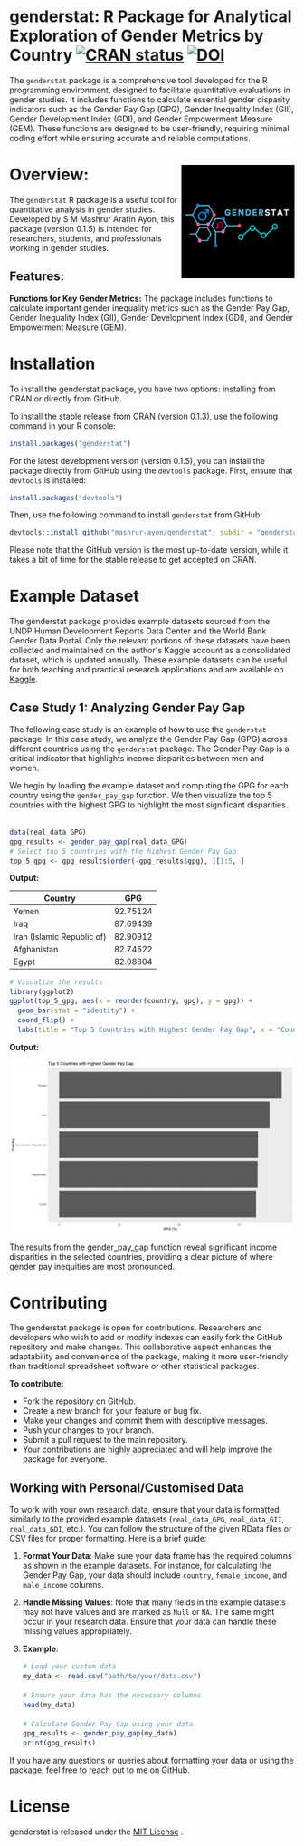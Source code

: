 # genderstat: R Package for Analytical Exploration of Gender Metrics by Country [![CRAN status](https://www.r-pkg.org/badges/version/genderstat)](https://cran.r-project.org/web/packages/genderstat/index.html) [![DOI](https://zenodo.org/badge/637165677.svg)](https://zenodo.org/doi/10.5281/zenodo.12825228)


The `genderstat` package is a comprehensive tool developed for the R programming environment, designed to facilitate quantitative evaluations in gender studies. It includes functions to calculate essential gender disparity indicators such as the Gender Pay Gap (GPG), Gender Inequality Index (GII), Gender Development Index (GDI), and Gender Empowerment Measure (GEM). These functions are designed to be user-friendly, requiring minimal coding effort while ensuring accurate and reliable computations.


# Overview: <img src="https://github.com/mashrur-ayon/genderstat/blob/main/plots-pictures/genderstat-logo.png" align="right" height="200">
The `genderstat` R package is a useful tool for quantitative analysis in gender studies. Developed by S M Mashrur Arafin Ayon, this package (version 0.1.5) is intended for researchers, students, and professionals working in gender studies.


## Features:
**Functions for Key Gender Metrics:** The package includes functions to calculate important gender inequality metrics such as the Gender Pay Gap, Gender Inequality Index (GII), Gender Development Index (GDI), and Gender Empowerment Measure (GEM).

# Installation
To install the genderstat package, you have two options: installing from CRAN or directly from GitHub.

To install the stable release from CRAN (version 0.1.3), use the following command in your R console:

```r
install.packages("genderstat")
```

For the latest development version (version 0.1.5), you can install the package directly from GitHub using the `devtools` package. First, ensure that `devtools` is installed:

```r
install.packages("devtools")
```

Then, use the following command to install `genderstat` from GitHub:

```r 
devtools::install_github("mashrur-ayon/genderstat", subdir = "genderstat")
```

Please note that the GitHub version is the most up-to-date version, while it takes a bit of time for the stable release to get accepted on CRAN.



# Example Dataset

The genderstat package provides example datasets sourced from the UNDP Human Development Reports Data Center and the World Bank Gender Data Portal. Only the relevant portions of these datasets have been collected and maintained on the author's Kaggle account as a consolidated dataset, which is updated annually. These example datasets can be useful for both teaching and practical research applications and are available on [Kaggle](https://www.kaggle.com/dsv/6359326).

## Case Study 1: Analyzing Gender Pay Gap

The following case study is an example of how to use the `genderstat` package. In this case study, we analyze the Gender Pay Gap (GPG) across different countries using the `genderstat` package. The Gender Pay Gap is a critical indicator that highlights income disparities between men and women.

We begin by loading the example dataset and computing the GPG for each country using the `gender_pay_gap` function. We then visualize the top 5 countries with the highest GPG to highlight the most significant disparities.

```r

data(real_data_GPG)
gpg_results <- gender_pay_gap(real_data_GPG)
# Select top 5 countries with the highest Gender Pay Gap
top_5_gpg <- gpg_results[order(-gpg_results$gpg), ][1:5, ]
```
**Output:**

| Country                       | GPG       |
|-------------------------------|-----------|
| Yemen                         | 92.75124  |
| Iraq                          | 87.69439  |
| Iran (Islamic Republic of)    | 82.90912  |
| Afghanistan                   | 82.74522  |
| Egypt                         | 82.08804  |


```r
# Visualize the results
library(ggplot2)
ggplot(top_5_gpg, aes(x = reorder(country, gpg), y = gpg)) +
  geom_bar(stat = "identity") +
  coord_flip() +
  labs(title = "Top 5 Countries with Highest Gender Pay Gap", x = "Country", y = "GPG (%)")

```

**Output:**

![Countries with Highest Gender Pay Gap](https://raw.githubusercontent.com/mashrur-ayon/genderstat/main/plots-pictures/gender-pay-gap.png)

The results from the gender_pay_gap function reveal significant income disparities in the selected countries, providing a clear picture of where gender pay inequities are most pronounced.


# Contributing
The genderstat package is open for contributions. Researchers and developers who wish to add or modify indexes can easily fork the GitHub repository and make changes. This collaborative aspect enhances the adaptability and convenience of the package, making it more user-friendly than traditional spreadsheet software or other statistical packages.

**To contribute:**

- Fork the repository on GitHub.
- Create a new branch for your feature or bug fix.
- Make your changes and commit them with descriptive messages.
- Push your changes to your branch.
- Submit a pull request to the main repository.
- Your contributions are highly appreciated and will help improve the package for everyone.

## Working with Personal/Customised Data

To work with your own research data, ensure that your data is formatted similarly to the provided example datasets (`real_data_GPG`, `real_data_GII`, `real_data_GDI`, etc.). You can follow the structure of the given RData files or CSV files for proper formatting. Here is a brief guide:

1. **Format Your Data**: Make sure your data frame has the required columns as shown in the example datasets. For instance, for calculating the Gender Pay Gap, your data should include `country`, `female_income`, and `male_income` columns.

2. **Handle Missing Values**: Note that many fields in the example datasets may not have values and are marked as `Null` or `NA`. The same might occur in your research data. Ensure that your data can handle these missing values appropriately.

3. **Example**:
    ```r
    # Load your custom data
    my_data <- read.csv("path/to/your/data.csv")

    # Ensure your data has the necessary columns
    head(my_data)

    # Calculate Gender Pay Gap using your data
    gpg_results <- gender_pay_gap(my_data)
    print(gpg_results)
    ```

If you have any questions or queries about formatting your data or using the package, feel free to reach out to me on GitHub.


# License

genderstat is released under the [MIT License](https://github.com/mashrur-ayon/genderstat/blob/main/genderstat/LICENSE.md)
.
